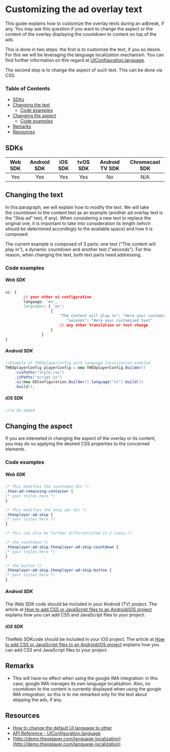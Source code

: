 # Customizing the ad overlay text

This guide explains how to customize the overlay texts during an adbreak, if any. You may ask this question if you want to change the aspect or the content of the overlay displaying the countdown to content on top of the ads.

This is done in two steps: the first is to customize the text, if you so desire. For this we will be leveraging the language localization mechanism. You can find further information on this regard at [UIConfiguration.language](https://docs.portal.theoplayer.com/api-reference/web/theoplayer.uiconfiguration.language.md).

The second step is to change the aspect of such text. This can be done via CSS. 


### Table of Contents
- [SDKs](#sdks)
- [Changing the text](#changing-the-text)
  - [Code examples](#code-examples)
- [Changing the aspect](#changing-the-aspect)
  - [Code examples](#code-examples-1)
- [Remarks](#remarks)
- [Resources](#resources)

## SDKs

| Web SDK | Android SDK | iOS SDK | tvOS SDK| Android TV SDK | Chromecast SDK |
| :-----: | :---------: | :-----: | :--: | :------------: | :------------: |
|   Yes   |     Yes     |   Yes   | Yes  |      No       |      N/A       |

## Changing the text

In this paragraph, we will explain how to modify the text. We will take the countdown to the content text as an example (another ad overlay text is the "Skip ad" text, if any). When considering a new text to replace the original one, it is important to take into consideration its length (which should be determined accordingly to the available space) and how it is composed.

The current example is composed of 3 parts: one text ("The content will play in"), a dynamic countdown and another text ("seconds"). For this reason, when changing the text, both text parts need addressing.

### Code examples

##### Web SDK

```css
ui: {
        // your other ui configuration
        language: 'en',
        languages: { 'en':
                    {
                        "The content will play in": "Here your customised text",
                           "seconds": "Here your customised text"
                        // any other translation or text change
                    }
                }
}
```
    

##### Android SDK

```java
//Example of THEOplayerConfig with language localization enabled
THEOplayerConfig playerConfig = new THEOplayerConfig.Builder()
    .cssPaths("style.css")
    .jsPaths("script.js")
    .ui(new UIConfiguration.Builder().language("nl").build())
    .build();
```
    

##### iOS SDK

```swift
//to be added
```

## Changing the aspect

If you are interested in changing the aspect of the overlay or its content, you may do so applying the desired CSS properties to the concerned elements.

### Code examples

##### Web SDK

```css
/* This modifies the countdown div */
.theo-ad-remaining-container {
/* your styles here */
}

/* This modifies the skip ads div */
.theoplayer-ad-skip {
/* your styles here */
}

/* this can also be further differentiated in 2 cases:*/

/* the countdown */
.theoplayer-ad-skip.theoplayer-ad-skip-countdown {
/* your styles here */
}

/* the button */
.theoplayer-ad-skip.theoplayer-ad-skip-button {
/* your styles here */
}
``` 

##### Android SDK

The Web SDK code should be included in your Android (TV) project. The article at [How to add CSS or JavaScript files to an Android/iOS project](../../faq/01-how-to-add-css-or-javascript-files-to-android-ios.md) explains how you can add CSS and JavaScript files to your project. 

##### iOS SDK

TheWeb SDKcode should be included in your iOS project. The article at [How to add CSS or JavaScript files to an Android/iOS project](../../faq/01-how-to-add-css-or-javascript-files-to-android-ios.md) explains how you can add CSS and JavaScript files to your project. 

## Remarks

- This will have no effect when using the google IMA integration: in this case, google IMA manages its own language localisation. Also, no countdown to the content is currently displayed when using the google IMA integration, so this is to me remarked only for the text about skipping the ads, if any.


## Resources

- [How to change the default UI language to other](../../how-to-guides/11-ui/08-how-to-change-default-UI-language-to-other.md)
- [API Reference - UIConfiguration.language](https://docs.portal.theoplayer.com/api-reference/web/theoplayer.uiconfiguration.language.md)
- [http://demo.theoplayer.com/language-localization](http://demo.theoplayer.com/language-localization)